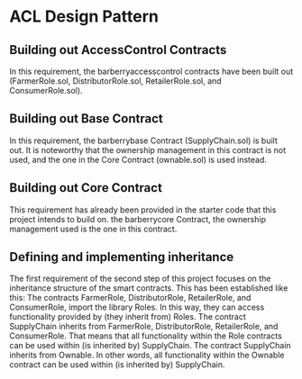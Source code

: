 # ACL Design Pattern

## Building out AccessControl Contracts
In this requirement, the barberryaccesscontrol contracts have been built out (FarmerRole.sol, DistributorRole.sol, RetailerRole.sol, and ConsumerRole.sol).

## Building out Base Contract
In this requirement, the barberrybase Contract (SupplyChain.sol) is built out. It is noteworthy that the ownership management in this contract is not used, and the one in the Core Contract (ownable.sol) is used instead.

## Building out Core Contract
This requirement has already been provided in the starter code that this project intends to build on. the barberrycore Contract, the ownership management used is the one in this contract.

## Defining and implementing inheritance
The first requirement of the second step of this project focuses on the inheritance structure of the smart contracts. This has been established like this:
The contracts FarmerRole, DistributorRole, RetailerRole, and ConsumerRole, import the library Roles. In this way, they can access functionality provided by (they inherit from) Roles.
The contract SupplyChain inherits from FarmerRole, DistributorRole, RetailerRole, and ConsumerRole. That means that all functionality within the Role contracts can be used within (is inherited by) SupplyChain.
The contract SupplyChain inherits from Ownable. In other words, all functionality within the Ownable contract can be used within (is inherited by) SupplyChain.

